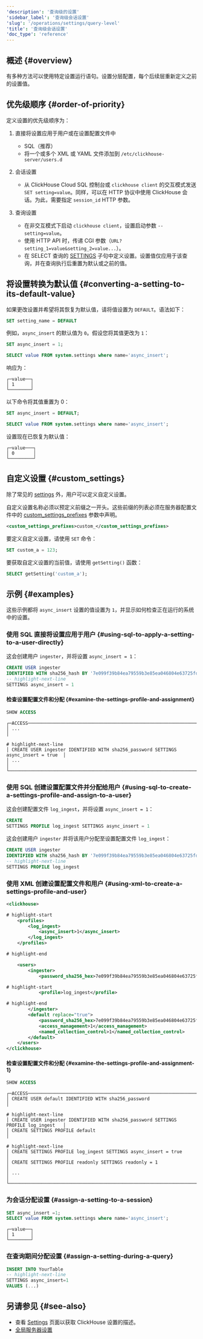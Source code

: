```yaml
---
'description': '查询级的设置'
'sidebar_label': '查询级会话设置'
'slug': '/operations/settings/query-level'
'title': '查询级会话设置'
'doc_type': 'reference'
---
```


## 概述 {#overview}

有多种方法可以使用特定设置运行语句。设置分层配置，每个后续层重新定义之前的设置值。

## 优先级顺序 {#order-of-priority}

定义设置的优先级顺序为：

1. 直接将设置应用于用户或在设置配置文件中

    - SQL（推荐）
    - 将一个或多个 XML 或 YAML 文件添加到 `/etc/clickhouse-server/users.d`

2. 会话设置

    - 从 ClickHouse Cloud SQL 控制台或 `clickhouse client` 的交互模式发送 `SET setting=value`。同样，可以在 HTTP 协议中使用 ClickHouse 会话。为此，需要指定 `session_id` HTTP 参数。

3. 查询设置

    - 在非交互模式下启动 `clickhouse client`，设置启动参数 `--setting=value`。
    - 使用 HTTP API 时，传递 CGI 参数（`URL?setting_1=value&setting_2=value...`）。
    - 在 SELECT 查询的
    [SETTINGS](../../sql-reference/statements/select/index.md#settings-in-select-query)
    子句中定义设置。设置值仅应用于该查询，并在查询执行后重置为默认或之前的值。

## 将设置转换为默认值 {#converting-a-setting-to-its-default-value}

如果更改设置并希望将其恢复为默认值，请将值设置为 `DEFAULT`。语法如下：

```sql
SET setting_name = DEFAULT
```

例如，`async_insert` 的默认值为 `0`。假设您将其值更改为 `1`：

```sql
SET async_insert = 1;

SELECT value FROM system.settings where name='async_insert';
```

响应为：

```response
┌─value──┐
│ 1      │
└────────┘
```

以下命令将其值重置为 0：

```sql
SET async_insert = DEFAULT;

SELECT value FROM system.settings where name='async_insert';
```

设置现在已恢复为默认值：

```response
┌─value───┐
│ 0       │
└─────────┘
```

## 自定义设置 {#custom_settings}

除了常见的 [settings](/operations/settings/settings.md) 外，用户可以定义自定义设置。

自定义设置名称必须以预定义前缀之一开头。这些前缀的列表必须在服务器配置文件中的 [custom_settings_prefixes](../../operations/server-configuration-parameters/settings.md#custom_settings_prefixes) 参数中声明。

```xml
<custom_settings_prefixes>custom_</custom_settings_prefixes>
```

要定义自定义设置，请使用 `SET` 命令：

```sql
SET custom_a = 123;
```

要获取自定义设置的当前值，请使用 `getSetting()` 函数：

```sql
SELECT getSetting('custom_a');
```

## 示例 {#examples}

这些示例都将 `async_insert` 设置的值设置为 `1`，并显示如何检查正在运行的系统中的设置。

### 使用 SQL 直接将设置应用于用户 {#using-sql-to-apply-a-setting-to-a-user-directly}

这会创建用户 `ingester`，并将设置 `async_insert = 1`：

```sql
CREATE USER ingester
IDENTIFIED WITH sha256_hash BY '7e099f39b84ea79559b3e85ea046804e63725fd1f46b37f281276aae20f86dc3'
-- highlight-next-line
SETTINGS async_insert = 1
```

#### 检查设置配置文件和分配 {#examine-the-settings-profile-and-assignment}

```sql
SHOW ACCESS
```

```response
┌─ACCESS─────────────────────────────────────────────────────────────────────────────┐
│ ...                                                                                │

# highlight-next-line
│ CREATE USER ingester IDENTIFIED WITH sha256_password SETTINGS async_insert = true  │
│ ...                                                                                │
└────────────────────────────────────────────────────────────────────────────────────┘
```
### 使用 SQL 创建设置配置文件并分配给用户 {#using-sql-to-create-a-settings-profile-and-assign-to-a-user}

这会创建配置文件 `log_ingest`，并将设置 `async_insert = 1`：

```sql
CREATE
SETTINGS PROFILE log_ingest SETTINGS async_insert = 1
```

这会创建用户 `ingester` 并将该用户分配至设置配置文件 `log_ingest`：

```sql
CREATE USER ingester
IDENTIFIED WITH sha256_hash BY '7e099f39b84ea79559b3e85ea046804e63725fd1f46b37f281276aae20f86dc3'
-- highlight-next-line
SETTINGS PROFILE log_ingest
```

### 使用 XML 创建设置配置文件和用户 {#using-xml-to-create-a-settings-profile-and-user}

```xml title=/etc/clickhouse-server/users.d/users.xml
<clickhouse>

# highlight-start
    <profiles>
        <log_ingest>
            <async_insert>1</async_insert>
        </log_ingest>
    </profiles>

# highlight-end

    <users>
        <ingester>
            <password_sha256_hex>7e099f39b84ea79559b3e85ea046804e63725fd1f46b37f281276aae20f86dc3</password_sha256_hex>

# highlight-start
            <profile>log_ingest</profile>

# highlight-end
        </ingester>
        <default replace="true">
            <password_sha256_hex>7e099f39b84ea79559b3e85ea046804e63725fd1f46b37f281276aae20f86dc3</password_sha256_hex>
            <access_management>1</access_management>
            <named_collection_control>1</named_collection_control>
        </default>
    </users>
</clickhouse>
```

#### 检查设置配置文件和分配 {#examine-the-settings-profile-and-assignment-1}

```sql
SHOW ACCESS
```

```response
┌─ACCESS─────────────────────────────────────────────────────────────────────────────┐
│ CREATE USER default IDENTIFIED WITH sha256_password                                │

# highlight-next-line
│ CREATE USER ingester IDENTIFIED WITH sha256_password SETTINGS PROFILE log_ingest   │
│ CREATE SETTINGS PROFILE default                                                    │

# highlight-next-line
│ CREATE SETTINGS PROFILE log_ingest SETTINGS async_insert = true                    │
│ CREATE SETTINGS PROFILE readonly SETTINGS readonly = 1                             │
│ ...                                                                                │
└────────────────────────────────────────────────────────────────────────────────────┘
```

### 为会话分配设置 {#assign-a-setting-to-a-session}

```sql
SET async_insert =1;
SELECT value FROM system.settings where name='async_insert';
```

```response
┌─value──┐
│ 1      │
└────────┘
```

### 在查询期间分配设置 {#assign-a-setting-during-a-query}

```sql
INSERT INTO YourTable
-- highlight-next-line
SETTINGS async_insert=1
VALUES (...)
```

## 另请参见 {#see-also}

- 查看 [Settings](/operations/settings/settings.md) 页面以获取 ClickHouse 设置的描述。
- [全局服务器设置](/operations/server-configuration-parameters/settings.md)
